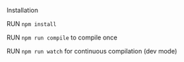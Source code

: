 Installation

RUN `npm install`

RUN `npm run compile` to compile once

RUN `npm run watch` for continuous compilation (dev mode)
